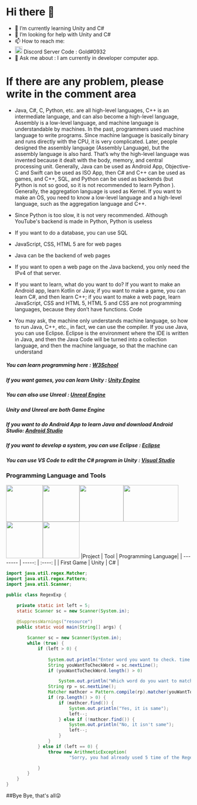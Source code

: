 # Hi there 👋

- 🌱 I’m currently learning Unity and C#
- 🤔 I’m looking for help with Unity and C# 
- 📫 How to reach me:
- <img src = https://raw.githubusercontent.com/SamuelCodez/SamuelCodez/main/discord.ico width="20" height="20"> Discord Server Code : Gold#0932
- 💬 Ask me about : I am currently in developer computer app.
# If there are any problem, please write in the comment area

- Java, C#, C, Python, etc. are all high-level languages, C++ is an intermediate language, and can also become a high-level language, Assembly is a low-level language, and machine language is understandable by machines. In the past, programmers used machine language to write programs. Since machine language is basically binary and runs directly with the CPU, it is very complicated. Later, people designed the assembly language (Assembly Language), but the assembly language is also hard. That’s why the high-level language was invented because it dealt with the body, memory, and central processing unit. Generally, Java can be used as Android App, Objective-C and Swift can be used as ISO App, then C# and C++ can be used as games, and C++, SQL, and Python can be used as backends (but Python is not so good, so it is not recommended to learn Python ). Generally, the aggregation language is used as Kernel. If you want to make an OS, you need to know a low-level language and a high-level language, such as the aggregation language and C++.

- Since Python is too slow, it is not very recommended. Although YouTube's backend is made in Python, Python is useless

- If you want to do a database, you can use SQL
- JavaScript, CSS, HTML 5 are for web pages
- Java can be the backend of web pages

- If you want to open a web page on the Java backend, you only need the IPv4 of that server.

- If you want to learn, what do you want to do? If you want to make an Android app, learn Kotlin or Java; if you want to make a game, you can learn C#, and then learn C++; if you want to make a web page, learn JavaScript, CSS and HTML 5, HTML 5 and CSS are not programming languages, because they don’t have functions. Code

- You may ask, the machine only understands machine language, so how to run Java, C++, etc., in fact, we can use the compiler. If you use Java, you can use Eclipse. Eclipse is the environment where the IDE is written in Java, and then the Java Code will be turned into a collection language, and then the machine language, so that the machine can understand

##### You can learn programming here : [W3School](https://www.w3schools.com/)
##### If you want games, you can learn Unity : [Unity Engine](https://unity.com/)
##### You can also use Unreal : [Unreal Engine](https://www.unrealengine.com/en-US/)
##### Unity and Unreal are both Game Engine
##### If you want to do Android App to learn Java and download Android Studio: [Android Studio](https://developer.android.com/studio)
##### If you want to develop a system, you can use Eclipse : [Eclipse](https://www.eclipse.org/)
##### You can use VS Code to edit the C# program in Unity : [Visual Studio](https://code.visualstudio.com/)

### Programming Language and Tools
<img src = "https://upload.wikimedia.org/wikipedia/en/3/30/Java_programming_language_logo.svg" width="100" height="100"><img src = "https://miro.medium.com/max/300/1*A_Hg7NPIoARg0RmdsVapqg.png" width="100" height="100"><img src = "https://i.ytimg.com/vi/lCVdROzH05U/hqdefault.jpg" width="120" height="100"><img src = "https://cdn.vox-cdn.com/thumbor/mbbw4EGgw611_LVWUtF3VhKD9_Q=/0x0:1200x630/1200x800/filters:focal(504x219:696x411)/cdn.vox-cdn.com/uploads/chorus_image/image/67287973/Unity_1200X630.0.png" width="150" height="100"><img src = "https://cdn.freebiesupply.com/logos/large/2x/visual-studio-code-logo-png-transparent.png" width="100" height="100"><img src = "https://iconarchive.com/download/i98223/dakirby309/simply-styled/Blender.ico" width="100" height="100">
|Project      | Tool   |  Programming Language|
| --------   | -----:  | :----:  |
| First Game    | Unity |   C#   |

```java
import java.util.regex.Matcher;
import java.util.regex.Pattern;
import java.util.Scanner;

public class RegexExp {

	private static int left = 5;
	static Scanner sc = new Scanner(System.in);

	@SuppressWarnings("resource")
	public static void main(String[] args) {
	
		Scanner sc = new Scanner(System.in);
		while (true) {
			if (left > 0) {
				
				System.out.println("Enter word you want to check. time left : " + left);
				String youWantToCheckWord = sc.nextLine();
				if (youWantToCheckWord.length() > 0)

					System.out.println("Which word do you want to match. time left : " + left);
				String rp = sc.nextLine();
				Matcher mathcer = Pattern.compile(rp).matcher(youWantToCheckWord);
				if (rp.length() > 0) {
					if (mathcer.find()) {
						System.out.println("Yes, it is same");
						left--;
					} else if (!mathcer.find()) {
						System.out.println("No, it isn't same");
						left--;
					}
				}
			} else if (left == 0) {
				throw new ArithmeticException(
						"Sorry, you had already used 5 time of the Regex, to avoid your conputer is crashed please run again");

			}
		}
	}
}
```
##Bye Bye, that's all😜
